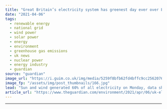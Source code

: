 ```yaml
---
title: "Great Britain’s electricity system has greenest day ever over Easter"
date: "2021-04-06"
tags: 
  - renewable energy
  - national grid
  - wind power
  - solar power
  - energy
  - environment
  - greenhouse gas emissions
  - uk news
  - nuclear power
  - energy industry
  - guardian
source: "guardian"
image_url: "https://i.guim.co.uk/img/media/5259f8bfb62fd4bffc9cc2562076b585e079b0ae/0_192_5760_3456/master/5760.jpg?width=460&quality=85&auto=format&fit=max&s=d38ca8425192f7274c2e4dbc9944f144"
image_fp: "/assets/img/post_thumbnails/166.jpg"
lead: "Sun and wind generated 60% of all electricity on Monday, data showsGreat Britain’s electricity system recorded its greenest ever day over the Easter bank holiday as sunshine and windy weather led to a surge in renewable energy.The power plants genera..."
article_url: "https://www.theguardian.com/environment/2021/apr/06/uk-electricity-system-has-greenest-day-ever-over-easter"
---
```


---
